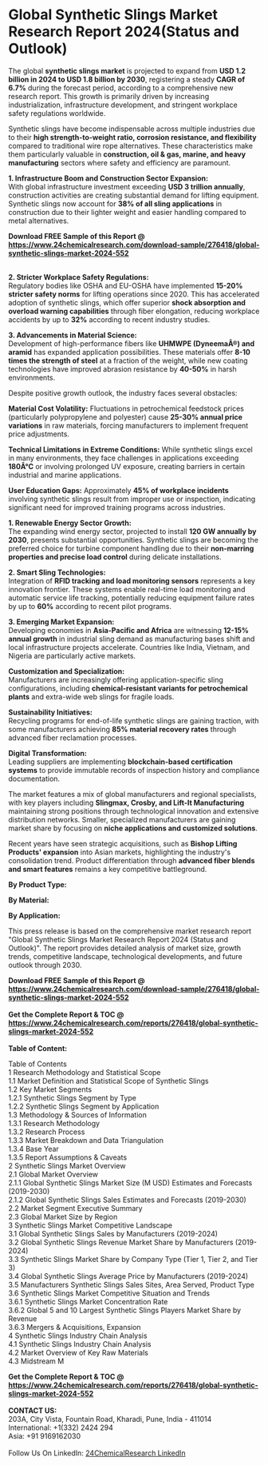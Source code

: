 <h1>Global Synthetic Slings Market Research Report 2024(Status and Outlook)</h1><p>The global <strong>synthetic slings market</strong> is projected to expand from <strong>USD 1.2 billion in 2024 to USD 1.8 billion by 2030</strong>, registering a steady <strong>CAGR of 6.7%</strong> during the forecast period, according to a comprehensive new research report. This growth is primarily driven by increasing industrialization, infrastructure development, and stringent workplace safety regulations worldwide.</p><p>Synthetic slings have become indispensable across multiple industries due to their <strong>high strength-to-weight ratio, corrosion resistance, and flexibility</strong> compared to traditional wire rope alternatives. These characteristics make them particularly valuable in <strong>construction, oil &amp; gas, marine, and heavy manufacturing</strong> sectors where safety and efficiency are paramount.</p><p><strong>1. Infrastructure Boom and Construction Sector Expansion:</strong><br>
With global infrastructure investment exceeding <strong>USD 3 trillion annually</strong>, construction activities are creating substantial demand for lifting equipment. Synthetic slings now account for <strong>38% of all sling applications</strong> in construction due to their lighter weight and easier handling compared to metal alternatives.</p><div><b>Download FREE Sample of this Report @ 
            <a href="https://www.24chemicalresearch.com/download-sample/276418/global-synthetic-slings-market-2024-552">
            https://www.24chemicalresearch.com/download-sample/276418/global-synthetic-slings-market-2024-552</a></b></div><br><p><strong>2. Stricter Workplace Safety Regulations:</strong><br>
Regulatory bodies like OSHA and EU-OSHA have implemented <strong>15-20% stricter safety norms</strong> for lifting operations since 2020. This has accelerated adoption of synthetic slings, which offer superior <strong>shock absorption and overload warning capabilities</strong> through fiber elongation, reducing workplace accidents by up to <strong>32%</strong> according to recent industry studies.</p><p><strong>3. Advancements in Material Science:</strong><br>
Development of high-performance fibers like <strong>UHMWPE (DyneemaÂ®) and aramid</strong> has expanded application possibilities. These materials offer <strong>8-10 times the strength of steel</strong> at a fraction of the weight, while new coating technologies have improved abrasion resistance by <strong>40-50%</strong> in harsh environments.</p><p>Despite positive growth outlook, the industry faces several obstacles:</p><p><strong>Material Cost Volatility:</strong> Fluctuations in petrochemical feedstock prices (particularly polypropylene and polyester) cause <strong>25-30% annual price variations</strong> in raw materials, forcing manufacturers to implement frequent price adjustments.</p><p><strong>Technical Limitations in Extreme Conditions:</strong> While synthetic slings excel in many environments, they face challenges in applications exceeding <strong>180Â°C</strong> or involving prolonged UV exposure, creating barriers in certain industrial and marine applications.</p><p><strong>User Education Gaps:</strong> Approximately <strong>45% of workplace incidents</strong> involving synthetic slings result from improper use or inspection, indicating significant need for improved training programs across industries.</p><p><strong>1. Renewable Energy Sector Growth:</strong><br>
The expanding wind energy sector, projected to install <strong>120 GW annually by 2030</strong>, presents substantial opportunities. Synthetic slings are becoming the preferred choice for turbine component handling due to their <strong>non-marring properties and precise load control</strong> during delicate installations.</p><p><strong>2. Smart Sling Technologies:</strong><br>
Integration of <strong>RFID tracking and load monitoring sensors</strong> represents a key innovation frontier. These systems enable real-time load monitoring and automatic service life tracking, potentially reducing equipment failure rates by up to <strong>60%</strong> according to recent pilot programs.</p><p><strong>3. Emerging Market Expansion:</strong><br>
Developing economies in <strong>Asia-Pacific and Africa</strong> are witnessing <strong>12-15% annual growth</strong> in industrial sling demand as manufacturing bases shift and local infrastructure projects accelerate. Countries like India, Vietnam, and Nigeria are particularly active markets.</p><p><strong>Customization and Specialization:</strong><br>
	Manufacturers are increasingly offering application-specific sling configurations, including <strong>chemical-resistant variants for petrochemical plants</strong> and extra-wide web slings for fragile loads.</p><p><strong>Sustainability Initiatives:</strong><br>
	Recycling programs for end-of-life synthetic slings are gaining traction, with some manufacturers achieving <strong>85% material recovery rates</strong> through advanced fiber reclamation processes.</p><p><strong>Digital Transformation:</strong><br>
	Leading suppliers are implementing <strong>blockchain-based certification systems</strong> to provide immutable records of inspection history and compliance documentation.</p><p>The market features a mix of global manufacturers and regional specialists, with key players including <strong>Slingmax, Crosby, and Lift-It Manufacturing</strong> maintaining strong positions through technological innovation and extensive distribution networks. Smaller, specialized manufacturers are gaining market share by focusing on <strong>niche applications and customized solutions</strong>.</p><p>Recent years have seen strategic acquisitions, such as <strong>Bishop Lifting Products' expansion</strong> into Asian markets, highlighting the industry's consolidation trend. Product differentiation through <strong>advanced fiber blends and smart features</strong> remains a key competitive battleground.</p><p><strong>By Product Type:</strong></p><p><strong>By Material:</strong></p><p><strong>By Application:</strong></p><p>This press release is based on the comprehensive market research report "Global Synthetic Slings Market Research Report 2024 (Status and Outlook)". The report provides detailed analysis of market size, growth trends, competitive landscape, technological developments, and future outlook through 2030.</p><div><b>Download FREE Sample of this Report @ 
            <a href="https://www.24chemicalresearch.com/download-sample/276418/global-synthetic-slings-market-2024-552">
            https://www.24chemicalresearch.com/download-sample/276418/global-synthetic-slings-market-2024-552</a></b></div><br><div><b>Get the Complete Report & TOC @ 
            <a href="https://www.24chemicalresearch.com/reports/276418/global-synthetic-slings-market-2024-552">
            https://www.24chemicalresearch.com/reports/276418/global-synthetic-slings-market-2024-552</a></b></div><br>
            <b>Table of Content:</b><p>Table of Contents<br />
1 Research Methodology and Statistical Scope<br />
1.1 Market Definition and Statistical Scope of Synthetic Slings<br />
1.2 Key Market Segments<br />
1.2.1 Synthetic Slings Segment by Type<br />
1.2.2 Synthetic Slings Segment by Application<br />
1.3 Methodology & Sources of Information<br />
1.3.1 Research Methodology<br />
1.3.2 Research Process<br />
1.3.3 Market Breakdown and Data Triangulation<br />
1.3.4 Base Year<br />
1.3.5 Report Assumptions & Caveats<br />
2 Synthetic Slings Market Overview<br />
2.1 Global Market Overview<br />
2.1.1 Global Synthetic Slings Market Size (M USD) Estimates and Forecasts (2019-2030)<br />
2.1.2 Global Synthetic Slings Sales Estimates and Forecasts (2019-2030)<br />
2.2 Market Segment Executive Summary<br />
2.3 Global Market Size by Region<br />
3 Synthetic Slings Market Competitive Landscape<br />
3.1 Global Synthetic Slings Sales by Manufacturers (2019-2024)<br />
3.2 Global Synthetic Slings Revenue Market Share by Manufacturers (2019-2024)<br />
3.3 Synthetic Slings Market Share by Company Type (Tier 1, Tier 2, and Tier 3)<br />
3.4 Global Synthetic Slings Average Price by Manufacturers (2019-2024)<br />
3.5 Manufacturers Synthetic Slings Sales Sites, Area Served, Product Type<br />
3.6 Synthetic Slings Market Competitive Situation and Trends<br />
3.6.1 Synthetic Slings Market Concentration Rate<br />
3.6.2 Global 5 and 10 Largest Synthetic Slings Players Market Share by Revenue<br />
3.6.3 Mergers & Acquisitions, Expansion<br />
4 Synthetic Slings Industry Chain Analysis<br />
4.1 Synthetic Slings Industry Chain Analysis<br />
4.2 Market Overview of Key Raw Materials<br />
4.3 Midstream M</p><div><b>Get the Complete Report & TOC @ 
            <a href="https://www.24chemicalresearch.com/reports/276418/global-synthetic-slings-market-2024-552">
            https://www.24chemicalresearch.com/reports/276418/global-synthetic-slings-market-2024-552</a></b></div><br><b>CONTACT US:</b><br>
            203A, City Vista, Fountain Road, Kharadi, Pune, India - 411014<br>
            International: +1(332) 2424 294<br>
            Asia: +91 9169162030 <br><br>
            Follow Us On LinkedIn: <a href="https://www.linkedin.com/company/24chemicalresearch/">24ChemicalResearch LinkedIn</a>